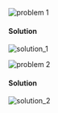 ![problem 1](https://github.com/cpp-rakesh/discrete_mathematics_and_its_applications/blob/master/chapter_8_advanced_counting_techniques/8.5_inclusion_exclusion/exercises/repo/problem_1.png)

#### Solution
![solution_1](https://github.com/cpp-rakesh/discrete_mathematics_and_its_applications/blob/master/chapter_8_advanced_counting_techniques/8.5_inclusion_exclusion/exercises/repo/solution_1.png)

![problem 2](https://github.com/cpp-rakesh/discrete_mathematics_and_its_applications/blob/master/chapter_8_advanced_counting_techniques/8.5_inclusion_exclusion/exercises/repo/problem_2.png)

#### Solution
![solution_2](https://github.com/cpp-rakesh/discrete_mathematics_and_its_applications/blob/master/chapter_8_advanced_counting_techniques/8.5_inclusion_exclusion/exercises/repo/solution_2.png)
